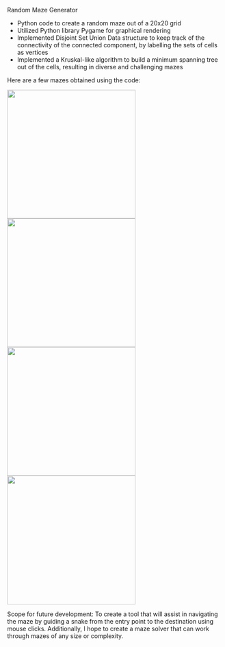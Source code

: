 Random Maze Generator

- Python code to create a random maze out of a 20x20 grid
- Utilized Python library Pygame for graphical rendering
- Implemented Disjoint Set Union Data structure to keep track of the connectivity of the connected component, by labelling the sets of cells as vertices
- Implemented a Kruskal-like algorithm to build a minimum spanning tree out of the cells, resulting in diverse and challenging mazes


Here are a few mazes obtained using the code:

<img src="https://github.com/arvindf216/Random-Maze-Generator/assets/138092643/d355424c-36d4-440b-8649-53e58f22c009" width="300" height="300">

<img src="https://github.com/arvindf216/Random-Maze-Generator/assets/138092643/df2c803a-dc8c-4412-813f-2f3aff811a50" width="300" height="300">

<img src="https://github.com/arvindf216/Random-Maze-Generator/assets/138092643/b2a7a5fe-6d84-49d3-9939-fb157e68e341" width="300" height="300">

<img src="https://github.com/arvindf216/Random-Maze-Generator/assets/138092643/aa664542-e7a5-43d3-b3fa-9dafdb29849c" width="300" height="300">


Scope for future development: To create a tool that will assist in navigating the maze by guiding a snake from the entry point to the destination using mouse clicks. Additionally, I hope to create a maze solver that can work through mazes of any size or complexity.
